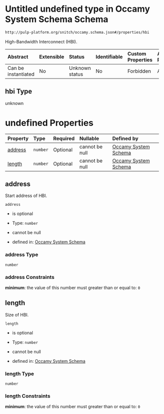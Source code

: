 # Untitled undefined type in Occamy System Schema Schema

```txt
http://pulp-platform.org/snitch/occamy.schema.json#/properties/hbi
```

High-Bandwidth Interconnect (HBI).

| Abstract            | Extensible | Status         | Identifiable | Custom Properties | Additional Properties | Access Restrictions | Defined In                                                       |
| :------------------ | :--------- | :------------- | :----------- | :---------------- | :-------------------- | :------------------ | :--------------------------------------------------------------- |
| Can be instantiated | No         | Unknown status | No           | Forbidden         | Allowed               | none                | [occamy.schema.json*](occamy.schema.json "open original schema") |

## hbi Type

unknown

# undefined Properties

| Property            | Type     | Required | Nullable       | Defined by                                                                                                                                                  |
| :------------------ | :------- | :------- | :------------- | :---------------------------------------------------------------------------------------------------------------------------------------------------------- |
| [address](#address) | `number` | Optional | cannot be null | [Occamy System Schema](occamy-properties-hbi-properties-address.md "http://pulp-platform.org/snitch/occamy.schema.json#/properties/hbi/properties/address") |
| [length](#length)   | `number` | Optional | cannot be null | [Occamy System Schema](occamy-properties-hbi-properties-length.md "http://pulp-platform.org/snitch/occamy.schema.json#/properties/hbi/properties/length")   |

## address

Start address of HBI.

`address`

*   is optional

*   Type: `number`

*   cannot be null

*   defined in: [Occamy System Schema](occamy-properties-hbi-properties-address.md "http://pulp-platform.org/snitch/occamy.schema.json#/properties/hbi/properties/address")

### address Type

`number`

### address Constraints

**minimum**: the value of this number must greater than or equal to: `0`

## length

Size of HBI.

`length`

*   is optional

*   Type: `number`

*   cannot be null

*   defined in: [Occamy System Schema](occamy-properties-hbi-properties-length.md "http://pulp-platform.org/snitch/occamy.schema.json#/properties/hbi/properties/length")

### length Type

`number`

### length Constraints

**minimum**: the value of this number must greater than or equal to: `0`
